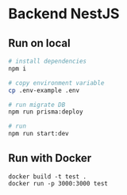 # Backend NestJS

## Run on local

```sh
# install dependencies
npm i 

# copy environment variable
cp .env-example .env

# run migrate DB
npm run prisma:deploy

# run
npm run start:dev
```

## Run with Docker

```
docker build -t test .
docker run -p 3000:3000 test
```
